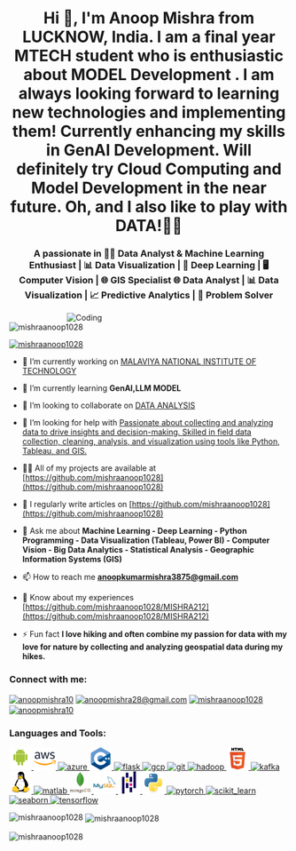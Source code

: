 <h1 align="center">Hi 👋, I'm Anoop Mishra from LUCKNOW, India. I am a final year MTECH student who is enthusiastic about MODEL Development . I am always looking forward to learning new technologies and implementing them! Currently enhancing my skills in GenAI Development. Will definitely try Cloud Computing and Model Development in the near future. Oh, and I also like to play with DATA!🙋‍♀️</h1>
<h3 align="center">A passionate in 👨‍💻 Data Analyst & Machine Learning Enthusiast | 📊 Data Visualization | 🧠 Deep Learning | 🖥️ Computer Vision | 🌐 GIS Specialist 🌐 Data Analyst | 📊 Data Visualization | 📈 Predictive Analytics | 🧩 Problem Solver</h3>
<img align="right" alt="Coding" width="400" src="https://cdn.dribbble.com/users/116207..."</h4>

<p align="left"> <img src="https://komarev.com/ghpvc/?username=mishraanoop1028&label=Profile%20views&color=0e75b6&style=flat" alt="mishraanoop1028" /> </p>

<p align="left"> <a href="https://github.com/ryo-ma/github-profile-trophy"><img src="https://github-profile-trophy.vercel.app/?username=mishraanoop1028" alt="mishraanoop1028" /></a> </p>

- 🔭 I’m currently working on [MALAVIYA NATIONAL INSTITUTE OF TECHNOLOGY](https://github.com/mishraanoop1028/DP-PRIDICTION.git)

- 🌱 I’m currently learning **GenAI,LLM MODEL**

- 👯 I’m looking to collaborate on [DATA ANALYSIS](https://github.com/mishraanoop1028)

- 🤝 I’m looking for help with [Passionate about collecting and analyzing data to drive insights and decision-making. Skilled in field data collection, cleaning, analysis, and visualization using tools like Python, Tableau, and GIS.](https://github.com/mishraanoop1028/PROJECT24)

- 👨‍💻 All of my projects are available at [https://github.com/mishraanoop1028](https://github.com/mishraanoop1028)

- 📝 I regularly write articles on [https://github.com/mishraanoop1028](https://github.com/mishraanoop1028)

- 💬 Ask me about **Machine Learning - Deep Learning - Python Programming - Data Visualization (Tableau, Power BI) - Computer Vision - Big Data Analytics - Statistical Analysis - Geographic Information Systems (GIS)**

- 📫 How to reach me **anoopkumarmishra3875@gmail.com**

- 📄 Know about my experiences [https://github.com/mishraanoop1028/MISHRA212](https://github.com/mishraanoop1028/MISHRA212)

- ⚡ Fun fact **I love hiking and often combine my passion for data with my love for nature by collecting and analyzing geospatial data during my hikes.**

<h3 align="left">Connect with me:</h3>
<p align="left">
<a href="https://twitter.com/anoopmishra10" target="blank"><img align="center" src="https://raw.githubusercontent.com/rahuldkjain/github-profile-readme-generator/master/src/images/icons/Social/twitter.svg" alt="anoopmishra10" height="30" width="40" /></a>
<a href="https://fb.com/anoopmishra28@gmail.com" target="blank"><img align="center" src="https://raw.githubusercontent.com/rahuldkjain/github-profile-readme-generator/master/src/images/icons/Social/facebook.svg" alt="anoopmishra28@gmail.com" height="30" width="40" /></a>
<a href="https://instagram.com/mishraanoop1028" target="blank"><img align="center" src="https://raw.githubusercontent.com/rahuldkjain/github-profile-readme-generator/master/src/images/icons/Social/instagram.svg" alt="mishraanoop1028" height="30" width="40" /></a>
<a href="https://www.hackerrank.com/anoopmishra10" target="blank"><img align="center" src="https://raw.githubusercontent.com/rahuldkjain/github-profile-readme-generator/master/src/images/icons/Social/hackerrank.svg" alt="anoopmishra10" height="30" width="40" /></a>
</p>

<h3 align="left">Languages and Tools:</h3>
<p align="left"> <a href="https://developer.android.com" target="_blank" rel="noreferrer"> <img src="https://raw.githubusercontent.com/devicons/devicon/master/icons/android/android-original-wordmark.svg" alt="android" width="40" height="40"/> </a> <a href="https://aws.amazon.com" target="_blank" rel="noreferrer"> <img src="https://raw.githubusercontent.com/devicons/devicon/master/icons/amazonwebservices/amazonwebservices-original-wordmark.svg" alt="aws" width="40" height="40"/> </a> <a href="https://azure.microsoft.com/en-in/" target="_blank" rel="noreferrer"> <img src="https://www.vectorlogo.zone/logos/microsoft_azure/microsoft_azure-icon.svg" alt="azure" width="40" height="40"/> </a> <a href="https://www.w3schools.com/cpp/" target="_blank" rel="noreferrer"> <img src="https://raw.githubusercontent.com/devicons/devicon/master/icons/cplusplus/cplusplus-original.svg" alt="cplusplus" width="40" height="40"/> </a> <a href="https://flask.palletsprojects.com/" target="_blank" rel="noreferrer"> <img src="https://www.vectorlogo.zone/logos/pocoo_flask/pocoo_flask-icon.svg" alt="flask" width="40" height="40"/> </a> <a href="https://cloud.google.com" target="_blank" rel="noreferrer"> <img src="https://www.vectorlogo.zone/logos/google_cloud/google_cloud-icon.svg" alt="gcp" width="40" height="40"/> </a> <a href="https://git-scm.com/" target="_blank" rel="noreferrer"> <img src="https://www.vectorlogo.zone/logos/git-scm/git-scm-icon.svg" alt="git" width="40" height="40"/> </a> <a href="https://hadoop.apache.org/" target="_blank" rel="noreferrer"> <img src="https://www.vectorlogo.zone/logos/apache_hadoop/apache_hadoop-icon.svg" alt="hadoop" width="40" height="40"/> </a> <a href="https://www.w3.org/html/" target="_blank" rel="noreferrer"> <img src="https://raw.githubusercontent.com/devicons/devicon/master/icons/html5/html5-original-wordmark.svg" alt="html5" width="40" height="40"/> </a> <a href="https://kafka.apache.org/" target="_blank" rel="noreferrer"> <img src="https://www.vectorlogo.zone/logos/apache_kafka/apache_kafka-icon.svg" alt="kafka" width="40" height="40"/> </a> <a href="https://www.linux.org/" target="_blank" rel="noreferrer"> <img src="https://raw.githubusercontent.com/devicons/devicon/master/icons/linux/linux-original.svg" alt="linux" width="40" height="40"/> </a> <a href="https://www.mathworks.com/" target="_blank" rel="noreferrer"> <img src="https://upload.wikimedia.org/wikipedia/commons/2/21/Matlab_Logo.png" alt="matlab" width="40" height="40"/> </a> <a href="https://www.mongodb.com/" target="_blank" rel="noreferrer"> <img src="https://raw.githubusercontent.com/devicons/devicon/master/icons/mongodb/mongodb-original-wordmark.svg" alt="mongodb" width="40" height="40"/> </a> <a href="https://www.mysql.com/" target="_blank" rel="noreferrer"> <img src="https://raw.githubusercontent.com/devicons/devicon/master/icons/mysql/mysql-original-wordmark.svg" alt="mysql" width="40" height="40"/> </a> <a href="https://pandas.pydata.org/" target="_blank" rel="noreferrer"> <img src="https://raw.githubusercontent.com/devicons/devicon/2ae2a900d2f041da66e950e4d48052658d850630/icons/pandas/pandas-original.svg" alt="pandas" width="40" height="40"/> </a> <a href="https://www.python.org" target="_blank" rel="noreferrer"> <img src="https://raw.githubusercontent.com/devicons/devicon/master/icons/python/python-original.svg" alt="python" width="40" height="40"/> </a> <a href="https://pytorch.org/" target="_blank" rel="noreferrer"> <img src="https://www.vectorlogo.zone/logos/pytorch/pytorch-icon.svg" alt="pytorch" width="40" height="40"/> </a> <a href="https://scikit-learn.org/" target="_blank" rel="noreferrer"> <img src="https://upload.wikimedia.org/wikipedia/commons/0/05/Scikit_learn_logo_small.svg" alt="scikit_learn" width="40" height="40"/> </a> <a href="https://seaborn.pydata.org/" target="_blank" rel="noreferrer"> <img src="https://seaborn.pydata.org/_images/logo-mark-lightbg.svg" alt="seaborn" width="40" height="40"/> </a> <a href="https://www.tensorflow.org" target="_blank" rel="noreferrer"> <img src="https://www.vectorlogo.zone/logos/tensorflow/tensorflow-icon.svg" alt="tensorflow" width="40" height="40"/> </a> </p>

<p><img align="left" src="https://github-readme-stats.vercel.app/api/top-langs?username=mishraanoop1028&show_icons=true&locale=en&layout=compact" alt="mishraanoop1028" /></p>

<p>&nbsp;<img align="center" src="https://github-readme-stats.vercel.app/api?username=mishraanoop1028&show_icons=true&locale=en" alt="mishraanoop1028" /></p>

<p><img align="center" src="https://github-readme-streak-stats.herokuapp.com/?user=mishraanoop1028&" alt="mishraanoop1028" /></p>
